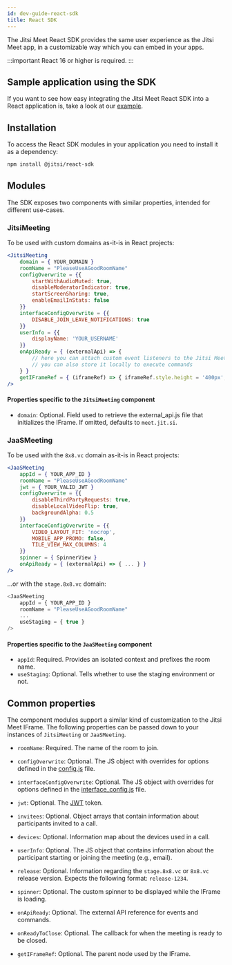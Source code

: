 ```yaml
---
id: dev-guide-react-sdk
title: React SDK
---
```


The Jitsi Meet React SDK provides the same user experience as the Jitsi Meet app, in a customizable way which you can embed in your apps.

:::important
React 16 or higher is required.
:::

## Sample application using the SDK
If you want to see how easy integrating the Jitsi Meet React SDK into a React application is, take a look at our [example](https://github.com/jitsi/jitsi-meet-react-sdk/tree/main/example).

## Installation
To access the React SDK modules in your application you need to install it as a dependency:
```bash
npm install @jitsi/react-sdk
```

## Modules
The SDK exposes two components with similar properties, intended for different use-cases.

### JitsiMeeting
To be used with custom domains as-it-is in React projects:
```jsx
<JitsiMeeting
    domain = { YOUR_DOMAIN }
    roomName = "PleaseUseAGoodRoomName"
    configOverwrite = {{
        startWithAudioMuted: true,
        disableModeratorIndicator: true,
        startScreenSharing: true,
        enableEmailInStats: false
    }}
    interfaceConfigOverwrite = {{
        DISABLE_JOIN_LEAVE_NOTIFICATIONS: true
    }}
    userInfo = {{
        displayName: 'YOUR_USERNAME'
    }}
    onApiReady = { (externalApi) => {
        // here you can attach custom event listeners to the Jitsi Meet External API
        // you can also store it locally to execute commands
    } }
    getIFrameRef = { (iframeRef) => { iframeRef.style.height = '400px'; } }
/>
```
#### Properties specific to the `JitsiMeeting` component
* `domain`: Optional. Field used to retrieve the external_api.js file that initializes the IFrame. If omitted, defaults to `meet.jit.si`.

### JaaSMeeting
To be used with the `8x8.vc` domain as-it-is in React projects:
```jsx
<JaaSMeeting
    appId = { YOUR_APP_ID }
    roomName = "PleaseUseAGoodRoomName"
    jwt = { YOUR_VALID_JWT }
    configOverwrite = {{
        disableThirdPartyRequests: true,
        disableLocalVideoFlip: true,
        backgroundAlpha: 0.5
    }}
    interfaceConfigOverwrite = {{
        VIDEO_LAYOUT_FIT: 'nocrop',
        MOBILE_APP_PROMO: false,
        TILE_VIEW_MAX_COLUMNS: 4
    }}
    spinner = { SpinnerView }
    onApiReady = { (externalApi) => { ... } }
/>
```
...or with the `stage.8x8.vc` domain:
```js
<JaaSMeeting
    appId = { YOUR_APP_ID }
    roomName = "PleaseUseAGoodRoomName"
    ...
    useStaging = { true }
/>
```
#### Properties specific to the `JaaSMeeting` component
* `appId`: Required. Provides an isolated context and prefixes the room name.
* `useStaging`: Optional. Tells whether to use the staging environment or not.

## Common properties
The component modules support a similar kind of customization to the Jitsi Meet IFrame. The following properties can be passed down to your instances of `JitsiMeeting` or `JaaSMeeting`.

* `roomName`: Required. The name of the room to join.

* `configOverwrite`: Optional. The JS object with overrides for options defined in the [config.js] file.

* `interfaceConfigOverwrite`: Optional. The JS object with overrides for options defined in the [interface_config.js] file.

* `jwt`: Optional. The [JWT](https://jwt.io/) token.

* `invitees`: Optional. Object arrays that contain information about participants invited to a call.

* `devices`: Optional. Information map about the devices used in a call.

* `userInfo`: Optional. The JS object that contains information about the participant starting or joining the meeting (e.g., email).

* `release`: Optional. Information regarding the `stage.8x8.vc` or `8x8.vc` release version. Expects the following format: `release-1234`.

* `spinner`: Optional. The custom spinner to be displayed while the IFrame is loading.

* `onApiReady`: Optional. The external API reference for events and commands.

* `onReadyToClose`: Optional. The callback for when the meeting is ready to be closed.

* `getIFrameRef`: Optional. The parent node used by the IFrame.

[config.js]: https://github.com/jitsi/jitsi-meet/blob/master/config.js
[interface_config.js]: https://github.com/jitsi/jitsi-meet/blob/master/interface_config.js
